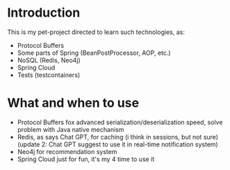 # Introduction
This is my pet-project directed to learn such technologies, as:
- Protocol Buffers
- Some parts of Spring (BeanPostProcessor, AOP, etc.)
- NoSQL (Redis, Neo4j)
- Spring Cloud
- Tests (testcontainers)

# What and when to use
- Protocol Buffers fox advanced serialization/deserialization speed, solve problem with Java native mechanism
- Redis, as says Chat GPT, for caching (i think in sessions, but not sure) (update 2: Chat GPT suggest to use it in real-time notification system)
- Neo4j for recommendation system
- Spring Cloud just for fun, it's my 4 time to use it

